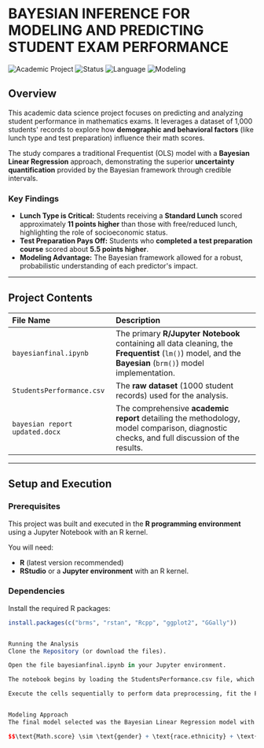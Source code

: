 # BAYESIAN INFERENCE FOR MODELING AND PREDICTING STUDENT EXAM PERFORMANCE

![Academic Project](https://img.shields.io/badge/Project_Type-Academic%20%7C%20Data%20Science-blue)
![Status](https://img.shields.io/badge/Status-Completed-success)
![Language](https://img.shields.io/badge/Language-R-blue)
![Modeling](https://img.shields.io/badge/Modeling-Bayesian%20Inference-brightgreen)

## Overview

This academic data science project focuses on predicting and analyzing student performance in mathematics exams. It leverages a dataset of 1,000 students' records to explore how **demographic and behavioral factors** (like lunch type and test preparation) influence their math scores.

The study compares a traditional Frequentist (OLS) model with a **Bayesian Linear Regression** approach, demonstrating the superior **uncertainty quantification** provided by the Bayesian framework through credible intervals.

### Key Findings

* **Lunch Type is Critical:** Students receiving a **Standard Lunch** scored approximately **11 points higher** than those with free/reduced lunch, highlighting the role of socioeconomic status.
* **Test Preparation Pays Off:** Students who **completed a test preparation course** scored about **5.5 points higher**.
* **Modeling Advantage:** The Bayesian framework allowed for a robust, probabilistic understanding of each predictor's impact.

---

## Project Contents

| File Name | Description |
| :--- | :--- |
| `bayesianfinal.ipynb` | The primary **R/Jupyter Notebook** containing all data cleaning, the **Frequentist** (`lm()`) model, and the **Bayesian** (`brm()`) model implementation. |
| `StudentsPerformance.csv` | The **raw dataset** (1000 student records) used for the analysis. |
| `bayesian report updated.docx` | The comprehensive **academic report** detailing the methodology, model comparison, diagnostic checks, and full discussion of the results. |

---

## Setup and Execution

### Prerequisites

This project was built and executed in the **R programming environment** using a Jupyter Notebook with an R kernel.

You will need:
* **R** (latest version recommended)
* **RStudio** or a **Jupyter environment** with an R kernel.

### Dependencies

Install the required R packages:

```R
install.packages(c("brms", "rstan", "Rcpp", "ggplot2", "GGally"))


Running the Analysis
Clone the Repository (or download the files).

Open the file bayesianfinal.ipynb in your Jupyter environment.

The notebook begins by loading the StudentsPerformance.csv file, which is included in this repository.

Execute the cells sequentially to perform data preprocessing, fit the Frequentist model, and run the Bayesian MCMC analysis (which utilizes the NUTS sampler).


Modeling Approach
The final model selected was the Bayesian Linear Regression model with the following structure:

$$\text{Math.score} \sim \text{gender} + \text{race.ethnicity} + \text{parental.education} + \text{lunch} + \text{test.preparation.course} $$ * **Model:** Bayesian Linear Regression, fitted with the `brms` package. * **Sampling:** Markov Chain Monte Carlo (MCMC) using the **No-U-Turn Sampler (NUTS)**. * **Priors:** Weakly informative Normal (0, 10) priors were used for the regression coefficients. ## 📧 Contact **Vigneshwar Lokoji** * *Feel free to connect or ask questions about the project or code.* ``` ```$$
